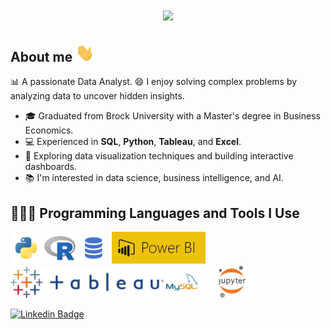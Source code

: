 <h1 align="center">
  <a href="https://git.io/typing-svg">
    <img src="https://readme-typing-svg.herokuapp.com/?lines=Welcome+to+My+Profile;+I'm+Zhihong+Mai;Nice+to+see+you!+👋&center=true&size=30&font=Lato&color=blue&speed=20">
  </a>
</h1>

## **About me** <img src="https://github.com/ZhihongMai/ZhihongMai/blob/main/wave.gif" width="30">


📊 A passionate Data Analyst. 😄 I enjoy solving complex problems by analyzing data to uncover hidden insights.
- 🎓 Graduated from Brock University with a Master's degree in Business Economics.
- 💻 Experienced in **SQL**, **Python**, **Tableau**, and **Excel**.
- 🌱 Exploring data visualization techniques and building interactive dashboards.
- 📚 I'm interested in data science, business intelligence, and AI.


## 👨🏻‍💻 **Programming Languages and Tools I Use**
<img title="Python" alt="Python" width="50px" src="https://raw.githubusercontent.com/github/explore/master/topics/python/python.png" /></a>
<img title="R" alt="R" width="50px" src="https://raw.githubusercontent.com/github/explore/master/topics/r/r.png" /></a>
<img title="SQL" alt="SQL" width="50px" src="https://raw.githubusercontent.com/github/explore/master/topics/sql/sql.png" /></a> 
<img title="Power BI" alt="Power BI" width="150px" src="https://github.com/ZhihongMai/ZhihongMai/blob/main/Image/PowerBI.png" /></a>
<img title="Tableau" alt="Tableau" width="245px" src="https://github.com/ZhihongMai/ZhihongMai/raw/main/Image/Tableau.png" /></a>
<img title="MySQL" alt="MySQL" width="51px" src="https://github.com/ZhihongMai/ZhihongMai/raw/main/Image/MySQL.png"/></a>
<img title="Jupyter" alt="Jupyter" width="100px" src="https://github.com/ZhihongMai/ZhihongMai/raw/main/Image/Jupyter.png"/></a>






[![Linkedin Badge](https://img.shields.io/badge/-zhmai-blue?style=flat&logo=Linkedin&logoColor=white&link=https://www.linkedin.com/in/zhmai/)](https://www.linkedin.com/in/zhmai/)
